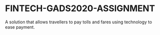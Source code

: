 # FINTECH-GADS2020-ASSIGNMENT
A solution that allows travellers to pay tolls and fares using technology to ease payment.
